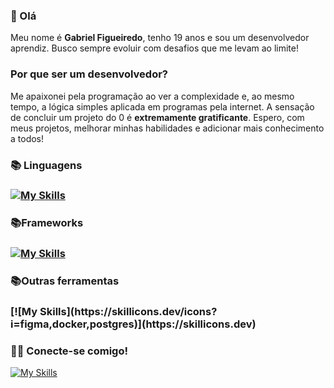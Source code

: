 <h3> 👋 Olá </h3> 
<p>Meu nome é <strong>Gabriel Figueiredo</strong>, tenho 19 anos e sou um desenvolvedor aprendiz. Busco sempre evoluir com desafios que me levam ao limite! </p>

<h3> Por que ser um desenvolvedor? </h3>
<p> Me apaixonei pela programação ao ver a complexidade e, ao mesmo tempo, a lógica simples aplicada em programas pela internet. A sensação de concluir um projeto do 0 é <strong>extremamente gratificante</strong>. Espero, com meus projetos, melhorar minhas habilidades e adicionar mais conhecimento a todos! </p>

<h3> 📚 Linguagens <h3>

[![My Skills](https://skillicons.dev/icons?i=java,js,python)](https://skillicons.dev)

<h3> 📚Frameworks <h3>
  
[![My Skills](https://skillicons.dev/icons?i=react,spring)](https://skillicons.dev)
 
 <h3> 📚Outras ferramentas <h3>
[![My Skills](https://skillicons.dev/icons?i=figma,docker,postgres)](https://skillicons.dev)

  
<h3> 💫🚀 Conecte-se comigo! </h3>

[![My Skills](https://skillicons.dev/icons?i=linkedin)](https://skillicons.dev)

